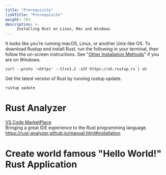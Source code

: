 ```yaml
---
title: "Prerequisite"
linkTitle: "Prerequisite"
weight: 703
description: >-
     Installing Rust on Linux, Mac and Windows
---
```


It looks like you’re running macOS, Linux, or another Unix-like OS. To download Rustup and install Rust, run the following in your terminal, then follow the on-screen instructions. See "[Other Installation Methods](https://forge.rust-lang.org/infra/other-installation-methods.html)" if you are on Windows.

```
curl --proto '=https' --tlsv1.2 -sSf https://sh.rustup.rs | sh

```

 Get the latest version of Rust by running rustup update.
 
 ```
 rustup update
 
 ```
 # Rust Analyzer
 
[VS Code MarketPlace](https://marketplace.visualstudio.com/items?itemName=matklad.rust-analyzer) <br> 
 Bringing a great IDE experience to the Rust programming language.
 https://rust-analyzer.github.io/manual.html#installation
 
 
 # Create world famous "Hello World!" Rust Application 
 
 
 
 

